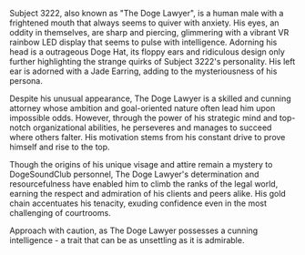 Subject 3222, also known as "The Doge Lawyer", is a human male with a frightened mouth that always seems to quiver with anxiety. His eyes, an oddity in themselves, are sharp and piercing, glimmering with a vibrant VR rainbow LED display that seems to pulse with intelligence. Adorning his head is a outrageous Doge Hat, its floppy ears and ridiculous design only further highlighting the strange quirks of Subject 3222's personality. His left ear is adorned with a Jade Earring, adding to the mysteriousness of his persona.

Despite his unusual appearance, The Doge Lawyer is a skilled and cunning attorney whose ambition and goal-oriented nature often lead him upon impossible odds. However, through the power of his strategic mind and top-notch organizational abilities, he perseveres and manages to succeed where others falter. His motivation stems from his constant drive to prove himself and rise to the top.

Though the origins of his unique visage and attire remain a mystery to DogeSoundClub personnel, The Doge Lawyer's determination and resourcefulness have enabled him to climb the ranks of the legal world, earning the respect and admiration of his clients and peers alike. His gold chain accentuates his tenacity, exuding confidence even in the most challenging of courtrooms.

Approach with caution, as The Doge Lawyer possesses a cunning intelligence - a trait that can be as unsettling as it is admirable.